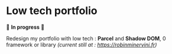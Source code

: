 # Low tech portfolio

:construction: **In progress** :construction:

Redesign my portfolio with low tech : **Parcel** and **Shadow DOM**, 0 framework or library _(current still at : https://robinminervini.fr)_
